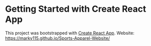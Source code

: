 # Getting Started with Create React App

This project was bootstrapped with [Create React App](https://github.com/facebook/create-react-app).
Website: https://marky115.github.io/Sports-Apparel-Website/

